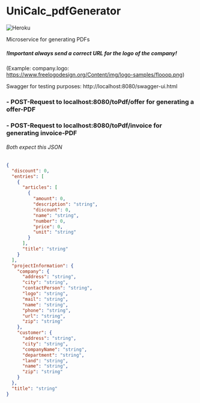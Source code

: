 # UniCalc_pdfGenerator
![Heroku](https://heroku-badge.herokuapp.com/?app=unicalc-pdfgenerator)

Microservice for generating PDFs 
##### !Important always send a correct URL for the logo of the company! 
(Example: company.logo: https://www.freelogodesign.org/Content/img/logo-samples/flooop.png)

Swagger for testing purposes:
http://localhost:8080/swagger-ui.html

### - POST-Request to localhost:8080/toPdf/offer for generating a offer-PDF

### - POST-Request to localhost:8080/toPdf/invoice for generating invoice-PDF

###### Both expect this JSON
```json
{  
  "discount": 0,  
  "entries": [  
    {  
      "articles": [  
        {  
          "amount": 0,  
          "description": "string",  
          "discount": 0,  
          "name": "string",  
          "number": 0,  
          "price": 0,  
          "unit": "string"   
        }  
      ],   
      "title": "string"  
    }  
  ],  
  "projectInformation": {  
    "company": {  
      "address": "string",  
      "city": "string",  
      "contactPerson": "string",  
      "logo": "string",  
      "mail": "string",  
      "name": "string",  
      "phone": "string",  
      "url": "string",  
      "zip": "string"  
    },  
    "customer": {  
      "address": "string",  
      "city": "string",  
      "companyName": "string",  
      "department": "string",  
      "land": "string",  
      "name": "string",  
      "zip": "string"  
    }  
  },  
  "title": "string"  
}
```
  
